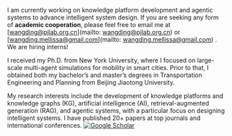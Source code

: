 

I am currently working on knowledge platform development and agentic systems to advance intelligent system design. If you are seeking any form of **academic cooperation**, please feel free to email me at [wangding@pjlab.org.cn](mailto: wangding@pjlab.org.cn) or [wangding.mellissa@gmail.com](mailto: wangding.mellissa@gmail.com) . 
<span class="red-text">We are hiring interns!</span>

I received my Ph.D. from New York University, where I focused on large-scale multi-agent simulations for mobility in smart cities. Prior to that, I obtained both my bachelor’s and master’s degrees in Transportation Engineering and Planning from Beijing Jiaotong University. 

My research interests include the development of knowledge platforms and knowledge graphs (KG), artificial intelligence (AI), retrieval-augmented generation (RAG), and agentic systems, with a particular focus on designing intelligent systems. I have published 20+ papers at top journals and international conferences.  [![Google Scholar](https://img.shields.io/badge/Google_Scholar-View_Profile-blue?logo=Google-Scholar&style=flat)](https://scholar.google.com/citations?user=pebaAE0AAAAJ&hl=en) 

<!-- 
To promote the communication among the Chinese ML & NLP community, we (along with other 11 young scholars worldwide) founded the [MLNLP community](https://space.bilibili.com/168887299) in 2021. I am honored to be one of the chairs of the MLNLP committee.
-->
